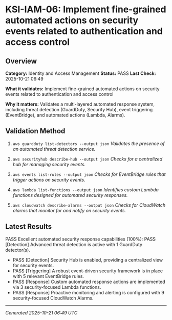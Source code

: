 # KSI-IAM-06: Implement fine-grained automated actions on security events related to authentication and access control

## Overview

**Category:** Identity and Access Management
**Status:** PASS
**Last Check:** 2025-10-21 06:49

**What it validates:** Implement fine-grained automated actions on security events related to authentication and access control

**Why it matters:** Validates a multi-layered automated response system, including threat detection (GuardDuty, Security Hub), event triggering (EventBridge), and automated actions (Lambda, Alarms).

## Validation Method

1. `aws guardduty list-detectors --output json`
   *Validates the presence of an automated threat detection service.*

2. `aws securityhub describe-hub --output json`
   *Checks for a centralized hub for managing security events.*

3. `aws events list-rules --output json`
   *Checks for EventBridge rules that trigger actions on security events.*

4. `aws lambda list-functions --output json`
   *Identifies custom Lambda functions designed for automated security responses.*

5. `aws cloudwatch describe-alarms --output json`
   *Checks for CloudWatch alarms that monitor for and notify on security events.*

## Latest Results

PASS Excellent automated security response capabilities (100%): PASS [Detection] Advanced threat detection is active with 1 GuardDuty detector(s).
- PASS [Detection] Security Hub is enabled, providing a centralized view for security events.
- PASS [Triggering] A robust event-driven security framework is in place with 5 relevant EventBridge rules.
- PASS [Response] Custom automated response actions are implemented via 3 security-focused Lambda functions.
- PASS [Response] Proactive monitoring and alerting is configured with 9 security-focused CloudWatch Alarms.

---
*Generated 2025-10-21 06:49 UTC*